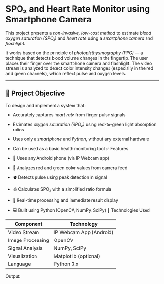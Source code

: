 # SPO₂ and Heart Rate Monitor using Smartphone Camera

This project presents a *non-invasive, low-cost method* to estimate *blood oxygen saturation (SPO₂)* and *heart rate* using a *smartphone camera* and *flashlight*.

It works based on the principle of *photoplethysmography (PPG)* — a technique that detects blood volume changes in the fingertip. The user places their finger over the smartphone camera and flashlight. The video stream is analyzed to detect color intensity changes (especially in the red and green channels), which reflect pulse and oxygen levels.

---

## 🔬 Project Objective

To design and implement a system that:
- Accurately captures *heart rate* from finger pulse signals
- Estimates *oxygen saturation (SPO₂)* using red-to-green light absorption ratios
- Uses only a *smartphone* and *Python*, without any external hardware
- Can be used as a basic health monitoring tool
 ✅ Features

- 📱 Uses any Android phone (via IP Webcam app)
- 🔴 Analyzes red and green color values from camera feed
- 🫀 Detects pulse using peak detection in signal
- 🩸 Calculates SPO₂ with a simplified ratio formula
- 🧠 Real-time processing and immediate result display
- 💻 Built using Python (OpenCV, NumPy, SciPy)
🧰 Technologies Used

| Component       | Technology                |
|----------------|----------------------------|
| Video Stream    | IP Webcam App (Android)   |
| Image Processing| OpenCV                    |
| Signal Analysis | NumPy, SciPy              |
| Visualization   | Matplotlib (optional)     |
| Language        | Python 3.x                |

 Output:
 
